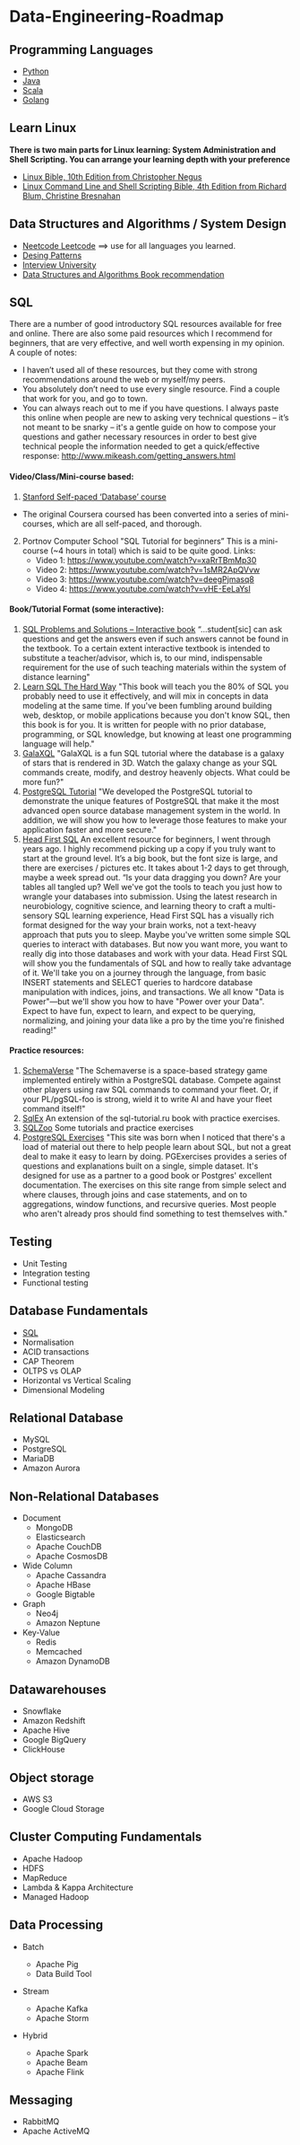 # Data-Engineering-Roadmap

## Programming Languages
* [Python](https://github.com/ErdemOzgen/Python-developer-roadmap) 
* [Java](https://github.com/s4kibs4mi/java-developer-roadmap)
* [Scala](https://docs.scala-lang.org/)
* [Golang](https://github.com/Alikhll/golang-developer-roadmap)

## Learn Linux

**There is two main parts for Linux learning: System Administration and Shell Scripting. You can arrange your learning depth with your preference**
* [Linux Bible, 10th Edition from Christopher Negus](https://www.wiley.com/en-us/Linux+Bible,+10th+Edition-p-9781119578895#content-section)
* [Linux Command Line and Shell Scripting Bible, 4th Edition from Richard Blum, Christine Bresnahan](https://www.wiley.com/en-gb/Linux+Command+Line+and+Shell+Scripting+Bible%2C+4th+Edition-p-9781119700937)

## Data Structures and Algorithms / System Design
* [Neetcode Leetcode](https://github.com/neetcode-gh/leetcode) ==> use for all languages you learned.
* [Desing Patterns](https://refactoring.guru/)
* [Interview University](https://github.com/jwasham/coding-interview-university)
* [Data Structures and Algorithms Book recommendation](https://github.com/jwasham/coding-interview-university#books-for-data-structures-and-algorithms)

## SQL
There are a number of good introductory SQL resources available for free and online. There are also some paid resources which I recommend for beginners, that are very effective, and well worth expensing in my opinion.
A couple of notes: 
- I haven’t used all of these resources, but they come with strong recommendations around the web or myself/my peers. 
- You absolutely don’t need to use every single resource. Find a couple that work for you, and go to town.
- You can always reach out to me if you have questions. I always paste this online when people are new to asking very technical questions – it’s not meant to be snarky – it's a gentle guide on how to compose your questions and gather necessary resources in order to best give technical people the information needed to get a quick/effective response:  http://www.mikeash.com/getting_answers.html
#### Video/Class/Mini-course based:
1. [Stanford Self-paced ‘Database’ course](https://class.stanford.edu/courses/DB/2014/SelfPaced/about)
  - The original Coursera coursed has been converted into a series of mini-courses, which are all self-paced, and thorough.
2. Portnov Computer School "SQL Tutorial for beginners”
  This is a mini-course (~4 hours in total) which is said to be quite good.
  Links:
    - Video 1: https://www.youtube.com/watch?v=xaRrTBmMp30
    - Video 2: https://www.youtube.com/watch?v=1sMR2ApQVvw
    - Video 3: https://www.youtube.com/watch?v=deegPjmasq8
    - Video 4: https://www.youtube.com/watch?v=vHE-EeLaYsI
#### Book/Tutorial Format (some interactive):
1. [SQL Problems and Solutions – Interactive book](http://www.sql-tutorial.ru/)
  “…student[sic] can ask questions and get the answers even if such answers cannot be found in the textbook. To a certain extent interactive textbook is intended to substitute a teacher/advisor, which is, to our mind, indispensable requirement for the use of such teaching materials within the system of distance learning"
2. [Learn SQL The Hard Way](http://sql.learncodethehardway.org/)
  "This book will teach you the 80% of SQL you probably need to use it effectively, and will mix in concepts in data modeling at the same time. If you've been fumbling around building web, desktop, or mobile applications because you don't know SQL, then this book is for you. It is written for people with no prior database, programming, or SQL knowledge, but knowing at least one programming language will help."
3. [GalaXQL](http://sourceforge.net/projects/galaxql/)
  "GalaXQL is a fun SQL tutorial where the database is a galaxy of stars that is rendered in 3D. Watch the galaxy change as your SQL commands create, modify, and destroy heavenly objects. What could be more fun?"
4. [PostgreSQL Tutorial](http://www.postgresqltutorial.com/)
  "We developed the PostgreSQL tutorial to demonstrate the unique features of PostgreSQL that make it the most advanced open source database management system in the world. In addition, we will show you how to leverage those features to make your application faster and more secure."
5. [Head First SQL](http://www.headfirstlabs.com/books/hfsql/)
  An excellent resource for beginners, I went through years ago. I highly recommend picking up a copy if you truly want to start at the ground level. It’s a big book, but the font size is large, and there are exercises / pictures etc. It takes about 1-2 days to get through, maybe a week spread out.
  “Is your data dragging you down? Are your tables all tangled up? Well we've got the tools to teach you just how to wrangle your databases into submission. Using the latest research in neurobiology, cognitive science, and learning theory to craft a multi-sensory SQL learning experience, Head First SQL has a visually rich format designed for the way your brain works, not a text-heavy approach that puts you to sleep.
  Maybe you've written some simple SQL queries to interact with databases. But now you want more, you want to really dig into those databases and work with your data. Head First SQL will show you the fundamentals of SQL and how to really take advantage of it. We'll take you on a journey through the language, from basic INSERT statements and SELECT queries to hardcore database manipulation with indices, joins, and transactions. We all know "Data is Power"—but we'll show you how to have "Power over your Data". Expect to have fun, expect to learn, and expect to be querying, normalizing, and joining your data like a pro by the time you're finished reading!"
#### Practice resources:
1. [SchemaVerse](https://schemaverse.com/)
  "The Schemaverse is a space-based strategy game implemented entirely within a PostgreSQL database. Compete against other players using raw SQL commands to command your fleet. Or, if your PL/pgSQL-foo is strong, wield it to write AI and have your fleet command itself!"
2. [SqlEx](http://www.sql-ex.ru/)
  An extension of the sql-tutorial.ru book with practice exercises.
3. [SQLZoo](http://sqlzoo.net/wiki/Main_Page)
  Some tutorials and practice exercises
4. [PostgreSQL Exercises](http://pgexercises.com/index.html)
  "This site was born when I noticed that there's a load of material out there to help people learn about SQL, but not a great deal to make it easy to learn by doing. PGExercises provides a series of questions and explanations built on a single, simple dataset. It's designed for use as a partner to a good book or Postgres' excellent documentation.
  The exercises on this site range from simple select and where clauses, through joins and case statements, and on to aggregations, window functions, and recursive queries. Most people who aren't already pros should find something to test themselves with."

## Testing 

* Unit Testing
* Integration testing
* Functional testing

## Database Fundamentals

* [SQL](#sql)
* Normalisation
* ACID transactions
* CAP Theorem
* OLTPS vs OLAP
* Horizontal vs Vertical Scaling
* Dimensional Modeling

## Relational Database

* MySQL
* PostgreSQL
* MariaDB
* Amazon Aurora

## Non-Relational Databases

* Document
    * MongoDB
    * Elasticsearch
    * Apache CouchDB
    * Apache CosmosDB
* Wide Column
    * Apache Cassandra
    * Apache HBase
    * Google Bigtable
* Graph
    * Neo4j
    * Amazon Neptune
* Key-Value
    * Redis
    * Memcached
    * Amazon DynamoDB


## Datawarehouses

* Snowflake
* Amazon Redshift
* Apache Hive
* Google BigQuery
* ClickHouse

## Object storage

* AWS S3
* Google Cloud Storage

## Cluster Computing Fundamentals

* Apache Hadoop
* HDFS
* MapReduce
* Lambda & Kappa Architecture
* Managed Hadoop

## Data Processing

* Batch
    * Apache Pig
    * Data Build Tool

* Stream
    * Apache Kafka
    * Apache Storm

* Hybrid
    * Apache Spark
    * Apache Beam
    * Apache Flink

## Messaging

* RabbitMQ
* Apache ActiveMQ
